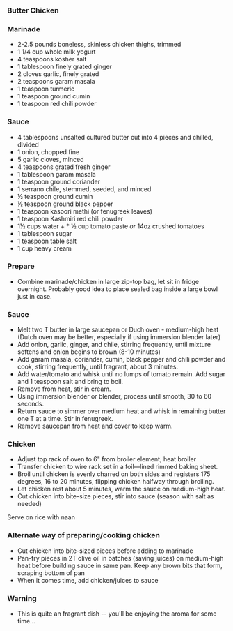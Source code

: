 ### Butter Chicken

### Marinade
* 2-2.5 pounds boneless, skinless chicken thighs, trimmed
* 1 1/4 cup whole milk yogurt
* 4 teaspoons kosher salt 
* 1 tablespoon finely grated ginger 
* 2 cloves garlic, finely grated 
* 2 teaspoons garam masala
* 1 teaspoon turmeric
* 1 teaspoon ground cumin
* 1 teaspoon red chili powder

### Sauce

* 4 tablespoons unsalted cultured butter cut into 4 pieces and chilled, divided
* 1 onion, chopped fine
* 5 garlic cloves, minced
* 4 teaspoons grated fresh ginger
* 1 tablespoon garam masala
* 1 teaspoon ground coriander
* 1 serrano chile, stemmed, seeded, and minced
* ½ teaspoon ground cumin
* ½ teaspoon ground black pepper
* 1 teaspoon kasoori methi (or fenugreek leaves)
* 1 teaspoon Kashmiri red chili powder
* 1½ cups water + * ½ cup tomato paste *or* 14oz crushed tomatoes
* 1 tablespoon sugar
* 1 teaspoon table salt
* 1 cup heavy cream

### Prepare
* Combine marinade/chicken in large zip-top bag, let sit in fridge overnight. Probably good idea to place sealed bag inside a large bowl just in case.

### Sauce

* Melt two T butter in large saucepan or Duch oven - medium-high heat (Dutch oven may be better, especially if using immersion blender later)
* Add onion, garlic, ginger, and chile, stirring frequently, until mixture softens and onion begins to brown (8-10 minutes)
* Add garam masala, coriander, cumin, black pepper and chili powder and cook, stirring frequently, until fragrant, about 3 minutes.
* Add water/tomato and whisk until no lumps of tomato remain. Add sugar and 1 teaspoon salt and bring to boil.
* Remove from heat, stir in cream. 
* Using immersion blender or blender, process until smooth, 30 to 60 seconds.
* Return sauce to simmer over medium heat and whisk in remaining butter one T at a time. Stir in fenugreek.
* Remove saucepan from heat and cover to keep warm.

### Chicken
* Adjust top rack of oven to 6" from broiler element, heat broiler
* Transfer chicken to wire rack set in a foil—lined rimmed baking sheet.
* Broil until chicken is evenly charred on both sides and registers 175 degrees, 16 to 20 minutes, flipping chicken halfway through broiling.
* Let chicken rest about 5 minutes, warm the sauce on medium-high heat.
* Cut chicken into bite-size pieces, stir into sauce (season with salt as needed)

Serve on rice with naan


### Alternate way of preparing/cooking chicken 

* Cut chicken into bite-sized pieces before adding to marinade
* Pan-fry pieces in 2T olive oil in batches (saving juices) on medium-high heat before building sauce in same pan. Keep any brown bits that form, scraping bottom of pan
* When it comes time, add chicken/juices to sauce


### Warning
* This is quite an fragrant dish -- you'll be enjoying the aroma for some time...
